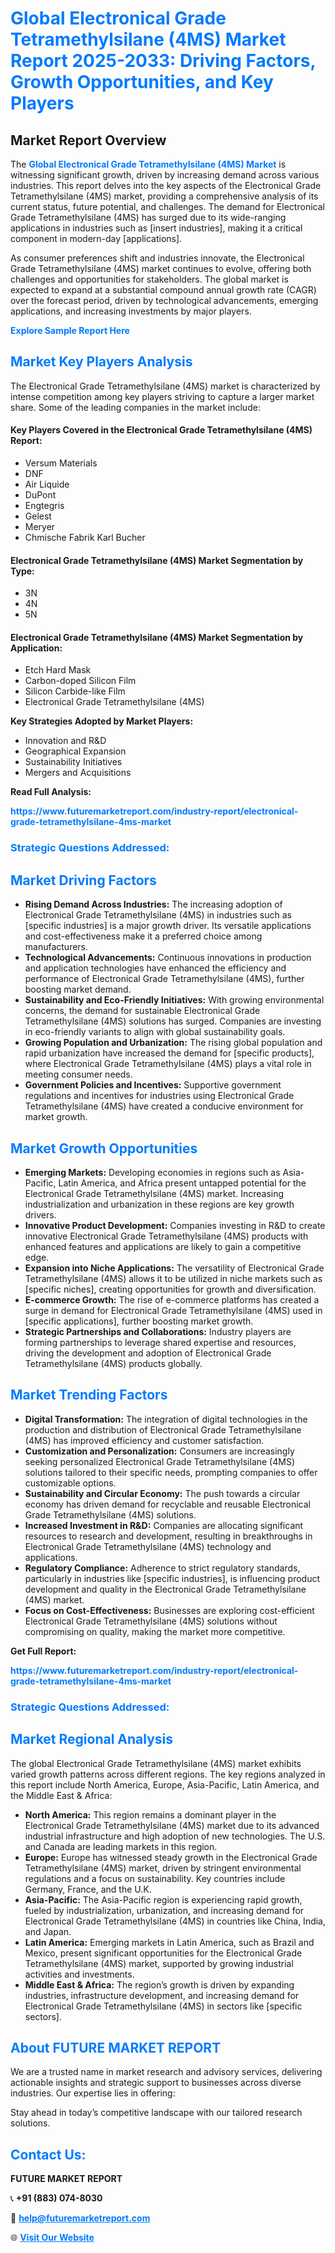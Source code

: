 <h1 style="color: #007BFF;">Global Electronical Grade Tetramethylsilane (4MS) Market Report 2025-2033: Driving Factors, Growth Opportunities, and Key Players</h1>

<section id="overview">
<h2>Market Report Overview</h2>
<p>The <a href="https://www.futuremarketreport.com/industry-report/electronical-grade-tetramethylsilane-4ms-market" style="color: #007BFF; text-decoration: none;"><strong>Global Electronical Grade Tetramethylsilane (4MS) Market</strong></a> is witnessing significant growth, driven by increasing demand across various industries. This report delves into the key aspects of the Electronical Grade Tetramethylsilane (4MS) market, providing a comprehensive analysis of its current status, future potential, and challenges. The demand for Electronical Grade Tetramethylsilane (4MS) has surged due to its wide-ranging applications in industries such as [insert industries], making it a critical component in modern-day [applications].</p>
<p>As consumer preferences shift and industries innovate, the Electronical Grade Tetramethylsilane (4MS) market continues to evolve, offering both challenges and opportunities for stakeholders. The global market is expected to expand at a substantial compound annual growth rate (CAGR) over the forecast period, driven by technological advancements, emerging applications, and increasing investments by major players.</p>
</section>

<section id="overview">
<p><a href="https://www.futuremarketreport.com/request-sample/reportId=120536" style="color: #007BFF; text-decoration: none;"><strong>Explore Sample Report Here</strong></a></p>
</section>

<section id="key-players">
<h2 style="color: #007BFF;">Market Key Players Analysis</h2>
<p>The Electronical Grade Tetramethylsilane (4MS) market is characterized by intense competition among key players striving to capture a larger market share. Some of the leading companies in the market include:</p>
<h4>Key Players Covered in the Electronical Grade Tetramethylsilane (4MS) Report:</h4>
<ul><li>Versum Materials</li><li>DNF</li><li>Air Liquide</li><li>DuPont</li><li>Engtegris</li><li>Gelest</li><li>Meryer</li><li>Chmische Fabrik Karl Bucher</li></ul>
<h4>Electronical Grade Tetramethylsilane (4MS) Market Segmentation by Type:</h4>
<ul><li>3N</li><li>4N</li><li>5N</li></ul>

<h4>Electronical Grade Tetramethylsilane (4MS) Market Segmentation by Application:</h4>
<ul><li>Etch Hard Mask</li><li>Carbon-doped Silicon Film</li><li>Silicon Carbide-like Film</li><li>Electronical Grade Tetramethylsilane (4MS)</li></ul>
<p><strong>Key Strategies Adopted by Market Players:</strong></p>
<ul>
<li>Innovation and R&D</li>
<li>Geographical Expansion</li>
<li>Sustainability Initiatives</li>
<li>Mergers and Acquisitions</li>
</ul>
</section>

<section>
<p><strong>Read Full Analysis: </strong></p><a href="https://www.futuremarketreport.com/industry-report/electronical-grade-tetramethylsilane-4ms-market" style="color: #007BFF; text-decoration: none;"><strong>https://www.futuremarketreport.com/industry-report/electronical-grade-tetramethylsilane-4ms-market</strong></a>
<h3 style="color: #007BFF;">Strategic Questions Addressed:</h3>
</section>

<section id="driving-factors">
<h2 style="color: #007BFF;">Market Driving Factors</h2>
<ul>
<li><strong>Rising Demand Across Industries:</strong> The increasing adoption of Electronical Grade Tetramethylsilane (4MS) in industries such as [specific industries] is a major growth driver. Its versatile applications and cost-effectiveness make it a preferred choice among manufacturers.</li>
<li><strong>Technological Advancements:</strong> Continuous innovations in production and application technologies have enhanced the efficiency and performance of Electronical Grade Tetramethylsilane (4MS), further boosting market demand.</li>
<li><strong>Sustainability and Eco-Friendly Initiatives:</strong> With growing environmental concerns, the demand for sustainable Electronical Grade Tetramethylsilane (4MS) solutions has surged. Companies are investing in eco-friendly variants to align with global sustainability goals.</li>
<li><strong>Growing Population and Urbanization:</strong> The rising global population and rapid urbanization have increased the demand for [specific products], where Electronical Grade Tetramethylsilane (4MS) plays a vital role in meeting consumer needs.</li>
<li><strong>Government Policies and Incentives:</strong> Supportive government regulations and incentives for industries using Electronical Grade Tetramethylsilane (4MS) have created a conducive environment for market growth.</li>
</ul>
</section>

<section id="growth-opportunities">
<h2 style="color: #007BFF;">Market Growth Opportunities</h2>
<ul>
<li><strong>Emerging Markets:</strong> Developing economies in regions such as Asia-Pacific, Latin America, and Africa present untapped potential for the Electronical Grade Tetramethylsilane (4MS) market. Increasing industrialization and urbanization in these regions are key growth drivers.</li>
<li><strong>Innovative Product Development:</strong> Companies investing in R&D to create innovative Electronical Grade Tetramethylsilane (4MS) products with enhanced features and applications are likely to gain a competitive edge.</li>
<li><strong>Expansion into Niche Applications:</strong> The versatility of Electronical Grade Tetramethylsilane (4MS) allows it to be utilized in niche markets such as [specific niches], creating opportunities for growth and diversification.</li>
<li><strong>E-commerce Growth:</strong> The rise of e-commerce platforms has created a surge in demand for Electronical Grade Tetramethylsilane (4MS) used in [specific applications], further boosting market growth.</li>
<li><strong>Strategic Partnerships and Collaborations:</strong> Industry players are forming partnerships to leverage shared expertise and resources, driving the development and adoption of Electronical Grade Tetramethylsilane (4MS) products globally.</li>
</ul>
</section>

<section id="trending-factors">
<h2 style="color: #007BFF;">Market Trending Factors</h2>
<ul>
<li><strong>Digital Transformation:</strong> The integration of digital technologies in the production and distribution of Electronical Grade Tetramethylsilane (4MS) has improved efficiency and customer satisfaction.</li>
<li><strong>Customization and Personalization:</strong> Consumers are increasingly seeking personalized Electronical Grade Tetramethylsilane (4MS) solutions tailored to their specific needs, prompting companies to offer customizable options.</li>
<li><strong>Sustainability and Circular Economy:</strong> The push towards a circular economy has driven demand for recyclable and reusable Electronical Grade Tetramethylsilane (4MS) solutions.</li>
<li><strong>Increased Investment in R&D:</strong> Companies are allocating significant resources to research and development, resulting in breakthroughs in Electronical Grade Tetramethylsilane (4MS) technology and applications.</li>
<li><strong>Regulatory Compliance:</strong> Adherence to strict regulatory standards, particularly in industries like [specific industries], is influencing product development and quality in the Electronical Grade Tetramethylsilane (4MS) market.</li>
<li><strong>Focus on Cost-Effectiveness:</strong> Businesses are exploring cost-efficient Electronical Grade Tetramethylsilane (4MS) solutions without compromising on quality, making the market more competitive.</li>
</ul>
</section>

<section>
<p><strong>Get Full Report: </strong></p><a href="https://www.futuremarketreport.com/industry-report/electronical-grade-tetramethylsilane-4ms-market" style="color: #007BFF; text-decoration: none;"><strong>https://www.futuremarketreport.com/industry-report/electronical-grade-tetramethylsilane-4ms-market</strong></a>
<h3 style="color: #007BFF;">Strategic Questions Addressed:</h3>
</section>


<section id="regional-analysis">
<h2 style="color: #007BFF;">Market Regional Analysis</h2>
<p>The global Electronical Grade Tetramethylsilane (4MS) market exhibits varied growth patterns across different regions. The key regions analyzed in this report include North America, Europe, Asia-Pacific, Latin America, and the Middle East & Africa:</p>
<ul>
<li><strong>North America:</strong> This region remains a dominant player in the Electronical Grade Tetramethylsilane (4MS) market due to its advanced industrial infrastructure and high adoption of new technologies. The U.S. and Canada are leading markets in this region.</li>
<li><strong>Europe:</strong> Europe has witnessed steady growth in the Electronical Grade Tetramethylsilane (4MS) market, driven by stringent environmental regulations and a focus on sustainability. Key countries include Germany, France, and the U.K.</li>
<li><strong>Asia-Pacific:</strong> The Asia-Pacific region is experiencing rapid growth, fueled by industrialization, urbanization, and increasing demand for Electronical Grade Tetramethylsilane (4MS) in countries like China, India, and Japan.</li>
<li><strong>Latin America:</strong> Emerging markets in Latin America, such as Brazil and Mexico, present significant opportunities for the Electronical Grade Tetramethylsilane (4MS) market, supported by growing industrial activities and investments.</li>
<li><strong>Middle East & Africa:</strong> The region’s growth is driven by expanding industries, infrastructure development, and increasing demand for Electronical Grade Tetramethylsilane (4MS) in sectors like [specific sectors].</li>
</ul>
</section>

<footer>
<h2 style="color: #007BFF;">About FUTURE MARKET REPORT</h2>
<p>We are a trusted name in market research and advisory services, delivering actionable insights and strategic support to businesses across diverse industries. Our expertise lies in offering:</p>

<p>Stay ahead in today’s competitive landscape with our tailored research solutions.</p>

<h2 style="color: #007BFF;">Contact Us:</h2>
<p><strong>FUTURE MARKET REPORT</strong></p>
<p>📞 <strong>+91 (883) 074-8030</strong></p>
<p>📧 <strong><a href="mailto:help@futuremarketreport.com" style="color: #007BFF;">help@futuremarketreport.com</a></strong></p>
<p>🌐 <strong><a href="https://www.futuremarketreport.com/" style="color: #007BFF;">Visit Our Website</a></strong></p>
</footer>